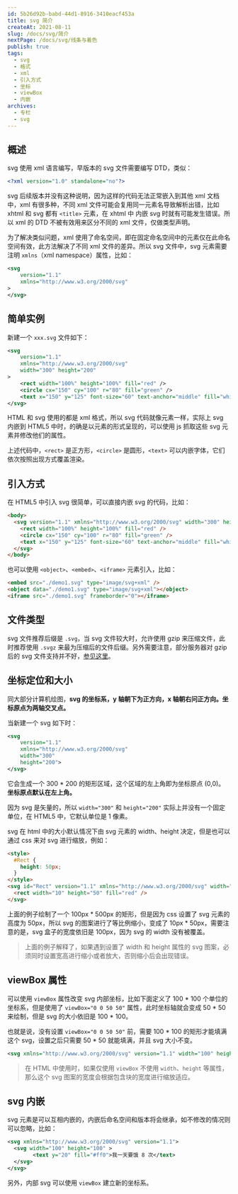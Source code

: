 ```yaml
---
id: 5b26d92b-babd-44d1-8916-3410eacf453a
title: svg 简介
createAt: 2021-08-11
slug: /docs/svg/简介
nextPage: /docs/svg/线条与着色
publish: true
tags:
  - svg
  - 格式
  - xml
  - 引入方式
  - 坐标
  - viewBox
  - 内嵌
archives:
  - 专栏
  - svg
---
```


## 概述

svg 使用 xml 语言编写，早版本的 svg 文件需要编写 DTD，类似：

```xml
<?xml version="1.0" standalone="no"?>
```

svg 后续版本并没有这种说明，因为这样的代码无法正常嵌入到其他 xml 文档中，xml 有很多种，不同 xml 文件可能会复用同一元素名导致解析出错，比如 xhtml 和 svg 都有 `<title>` 元素，在 xhtml 中 内嵌 svg 时就有可能发生错误。所以 xml 的 DTD 不被有效用来区分不同的 xml 文件，仅做类型声明。

为了解决类似问题，xml 使用了命名空间，即在固定命名空间中的元素仅在此命名空间有效，此方法解决了不同 xml 文件的差异。所以 svg 文件中，svg 元素需要注明 `xmlns`（xml namespace）属性，比如：

```xml
<svg
	version="1.1"
	xmlns="http://www.w3.org/2000/svg"
>
</svg>
```

## 简单实例

新建一个 `xxx.svg` 文件如下：

```xml
<svg
	version="1.1"
	xmlns="http://www.w3.org/2000/svg"
	width="300" height="200"
>
	<rect width="100%" height="100%" fill="red" />
	<circle	cx="150" cy="100" r="80" fill="green" />
	<text x="150" y="125" font-size="60" text-anchor="middle" fill="white" >SVG</text>
</svg>
```

HTML 和 svg 使用的都是 xml 格式，所以 svg 代码就像元素一样，实际上 svg 内嵌到 HTML5 中时，的确是以元素的形式呈现的，可以使用 js 抓取这些 svg 元素并修改他们的属性。

上述代码中，`<rect>` 是正方形，`<circle>` 是圆形，`<text>` 可以内嵌字体，它们依次按照出现方式覆盖渲染。

## 引入方式

在 HTML5 中引入 svg 很简单，可以直接内嵌 svg 的代码，比如：

```html
<body>
  <svg version="1.1" xmlns="http://www.w3.org/2000/svg" width="300" height="200">
    <rect width="100%" height="100%" fill="red" />
    <circle cx="150" cy="100" r="80" fill="green" />
    <text x="150" y="125" font-size="60" text-anchor="middle" fill="white">SVG</text>
  </svg>
</body>
```

也可以使用 `<object>`、`<embed>`、`<iframe>` 元素引入，比如：

```html
<embed src="./demo1.svg" type="image/svg+xml" />
<object data="./demo1.svg" type="image/svg+xml"></object>
<iframe src="./demo1.svg" frameborder="0"></iframe>
```

## 文件类型

svg 文件推荐后缀是 `.svg`，当 svg 文件较大时，允许使用 gzip 来压缩文件，此时推荐使用 `.svgz` 来最为压缩后的文件后缀。另外需要注意，部分服务器对 gzip 后的 svg 文件支持并不好，[参见这里](https://developer.mozilla.org/zh-CN/docs/Web/SVG/Tutorial/Getting_Started#svg_file_types)。

## 坐标定位和大小

同大部分计算机绘图，**svg 的坐标系，y 轴朝下为正方向，x 轴朝右问正方向。坐标原点为两轴交叉点。**

当新建一个 svg 如下时：

```xml
<svg
	version="1.1"
	xmlns="http://www.w3.org/2000/svg"
	width="300"
	height="200">
</svg>
```

它会生成一个 300 \* 200 的矩形区域，这个区域的左上角即为坐标原点 (0,0)。**坐标原点默认在左上角。**

因为 svg 是矢量的，所以 `width="300"` 和 `height="200"` 实际上并没有一个固定单位，在 HTML5 中，它默认单位是 1 像素。

svg 在 html 中的大小默认情况下由 svg 元素的 width、height 决定，但是也可以通过 css 来对 svg 进行缩放，例如：

```html
<style>
  #Rect {
    height: 50px;
  }
</style>
<svg id="Rect" version="1.1" xmlns="http://www.w3.org/2000/svg" width="100" height="500" viewBox="0 0 10 50">
  <rect width="10" height="50" fill="red" />
</svg>
```

上面的例子绘制了一个 100px \* 500px 的矩形，但是因为 css 设置了 svg 元素的高度为 50px，所以 svg 的图案进行了等比例缩小，变成了 10px \* 50px，需要注意的是，svg 盒子的宽度依旧是 100px，因为 svg 的 width 没有被覆盖。

> 上面的例子解释了，如果遇到设置了 width 和 height 属性的 svg 图案，必须同时设置宽高进行缩小或者放大，否则缩小后会出现错误。

## viewBox 属性

可以使用 `viewBox` 属性改变 svg 内部坐标，比如下面定义了 100 \* 100 个单位的坐标系，但是使用了 `viewBox="0 0 50 50"` 属性，此时坐标轴就会变成 50 \* 50 来绘制，但是 svg 的大小依旧是 100 \* 100。

也就是说，没有设置 `viewBox="0 0 50 50"` 前，需要 100 \* 100 的矩形才能填满这个 svg，设置之后只需要 50 \* 50 就能填满，并且 svg 大小不变。

```xml
<svg xmlns="http://www.w3.org/2000/svg" version="1.1" width="100" height="100" viewBox="0 0 50 50"></svg>
```

> 在 HTML 中使用时，如果仅使用 `viewBox` 不使用 `width`、`height` 等属性，那么这个 svg 图案的宽度会根据包含块的宽度进行缩放适应。

## svg 内嵌

svg 元素是可以互相内嵌的，内嵌后命名空间和版本将会继承，如不修改的情况则可以忽略，比如：

```xml
<svg xmlns="http://www.w3.org/2000/svg" version="1.1">
  <svg width="100" height="100" >
		<text y="20" fill="#ff0">我一天要饿 8 次</text>
  </svg>
</svg>
```

另外，内部 svg 可以使用 `viewBox` 建立新的坐标系。
